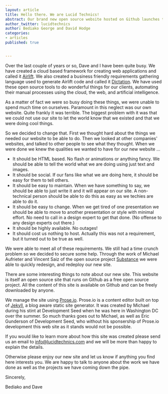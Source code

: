 ```yaml
---
layout: article
title: Hello there. We are Lucid Technics!
abstract: Our brand new open source website hosted on Github launches today.
author_twitter: lucidtechnics
author: Bediako George and David Hodge
categories:
- articles
published: true


---
```


Over the last couple of years or so, Dave and I have been quite busy.  We have created a cloud based framework for creating web applications and called it [Airlift](http://lucidtechnics.github.com/projects/airlift.html). We also created a business friendly requirements gathering language used to generate Airlift code and called it [Dictation](http://lucidtechnics.github.com/projects/dictation.html).  We have used these open source tools to do wonderful things for our clients, automating their manual processes using the cloud, the web, and artificial intelligence.

As a matter of fact we were so busy doing these things, we were unable to spend much time on ourselves. Paramount in this neglect was our own website.  Quite frankly it was terrible. The biggest problem with it was that we could not use our site to let the world know that we existed and that we were doing cool things. 

So we decided to change that.  First we thought hard about the things we needed our website to be able to do.  Then we looked at other companies' websites, and talked to other people to see what they thought.  When we were done we knew the qualities we wanted to have for our new website ...

* It should be HTML based.  No flash or animations or anything fancy.  We should be able to tell the world what we are doing using just text and images.
* It should be social.  If our fans like what we are doing here, it should be easy for them to tell others.
* It should be easy to maintain.  When we have something to say, we should be able to just write it and it will appear on our site.  A non-technical person should be able to do this as easy as we techies are able to do it.
* It should be easy to change.  When we get tired of one presentation we should be able to move to another presentation or style with minimal effort.  No need to call in a design expert to get that done. (No offense to any design experts out there.)
* It should be highly available.  No outages!
* It should cost us nothing to host.  Actually this was not a requirement, but it turned out to be true as well.

We were able to meet all of these requirements.  We still had a time crunch problem so we decided to secure some help. Through the work of Michael Aufrieter and Vincent Saiz of the open source project [Substance](http://substance.io) we were able to quickly redesign, and redeploy our new site.

There are some interesting things to note about our new site.  This website is itself an open source site that runs on Github as a free open source project.  All the content of this site is available on Github and can be freely downloaded by anyone.

We manage the site using [Prose.io](http://developmentseed.org/blog/2012/june/25/prose-a-content-editor-for-github/).  Prose.io is a content editor built on top of [Jekyll](https://github.com/mojombo/jekyll), a blog aware static site generator.  It was created by Michael during his stint at Development Seed when he was here in Washington DC over the summer.  So much thanks goes out to Michael, as well as Eric Gunderson of Development Seed, who without his sponsership of Prose.io development this web site as it stands would not be possible.

If you would like to learn more about how this site was created please send us an email to [info@lucidtechnics.com]("mailto:info@lucidtechnics.com") and we will be more than happy to explain the details.

Otherwise please enjoy our new site and let us know if anything you find here interests you.  We are happy to talk to anyone about the work we have done as well as the projects we have coming down the pipe.

Sincerely,

Bediako and Dave